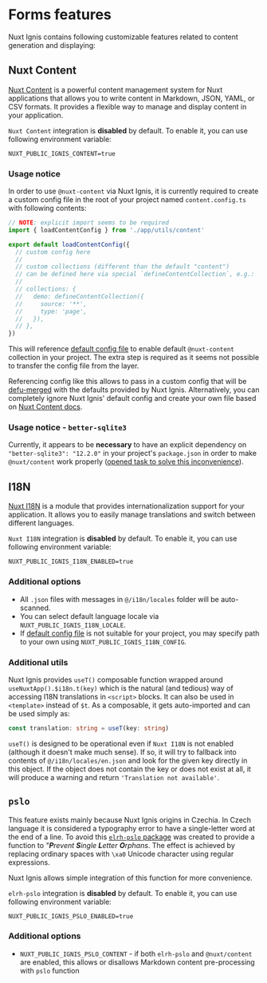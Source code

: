# Forms features

Nuxt Ignis contains following customizable features related to content generation and displaying:

## Nuxt Content

<PackagesReference :packages="[{ name: '@nuxt/content', version: '3.7.1' }, { name: 'better-sqlite3', version: '12.2.0' }]" />

[Nuxt Content](https://content.nuxt.com/) is a powerful content management system for Nuxt applications that allows you to write content in Markdown, JSON, YAML, or CSV formats. It provides a flexible way to manage and display content in your application.

`Nuxt Content` integration is **disabled** by default. To enable it, you can use following environment variable:

```dotenv
NUXT_PUBLIC_IGNIS_CONTENT=true
```

### Usage notice

In order to use `@nuxt-content` via Nuxt Ignis, it is currently required to create a custom config file in the root of your project named `content.config.ts` with following contents:

```ts [content.config.ts]
// NOTE: explicit import seems to be required
import { loadContentConfig } from './app/utils/content'

export default loadContentConfig({
  // custom config here
  //
  // custom collections (different than the default "content")
  // can be defined here via special `defineContentCollection`, e.g.:
  //
  // collections: {
  //   demo: defineContentCollection({
  //     source: '**',
  //     type: 'page',
  //   }),
  // },
})
```

This will reference [default config file](https://github.com/AloisSeckar/nuxt-ignis/blob/v0.5.0/core/app/utils/config/content.ts) to enable default `@nuxt-content` collection in your project. The extra step is required as it seems not possible to transfer the config file from the layer.

Referencing config like this allows to pass in a custom config that will be [defu-merged](/2-1-configuration.html#defu-merge) with the defaults provided by Nuxt Ignis. Alternatively, you can completely ignore Nuxt Ignis' default config and create your own file based on [Nuxt Content docs](https://content.nuxt.com/docs/getting-started/installation#create-your-first-collection).

### Usage notice - `better-sqlite3`

Currently, it appears to be **necessary** to have an explicit dependency on `"better-sqlite3": "12.2.0"` in your project's `package.json` in order to make `@nuxt/content` work properly ([opened task to solve this inconvenience](https://github.com/AloisSeckar/nuxt-ignis/issues/55)).

## I18N

<PackagesReference :packages="[{ name: '@nuxtjs/i18n', version: '10.1.1' }]" />

[Nuxt I18N](https://i18n.nuxtjs.org/) is a module that provides internationalization support for your application. It allows you to easily manage translations and switch between different languages.

`Nuxt I18N` integration is **disabled** by default. To enable it, you can use following environment variable:

```dotenv
NUXT_PUBLIC_IGNIS_I18N_ENABLED=true
```

### Additional options

- All `.json` files with messages in `@/i18n/locales` folder will be auto-scanned.
- You can select default language locale via `NUXT_PUBLIC_IGNIS_I18N_LOCALE`.
- If [default config file](https://github.com/AloisSeckar/nuxt-ignis/blob/v0.5.0/core/i18n/i18n.config.ts) is not suitable for your project, you may specify path to your own using `NUXT_PUBLIC_IGNIS_I18N_CONFIG`.

### Additional utils

Nuxt Ignis provides `useT()` composable function wrapped around `useNuxtApp().$i18n.t(key)` which is the natural (and tedious) way of accessing I18N translations in `<script>` blocks. It can also be used in `<template>` instead of `$t`. As a composable, it gets auto-imported and can be used simply as:

```ts
const translation: string = useT(key: string)
```

`useT()` is designed to be operational even if `Nuxt I18N` is not enabled (although it doesn't make much sense). If so, it will try to fallback into contents of `@/i18n/locales/en.json` and look for the given key directly in this object. If the object does not contain the key or does not exist at all, it will produce a warning and return `'Translation not available'`.

## `pslo`

<PackagesReference :packages="[{ name: 'elrh-pslo', version: '1.1.6' }]" />

This feature exists mainly because Nuxt Ignis origins in Czechia. In Czech language it is considered a typography error to have a single-letter word at the end of a line. To avoid this [`elrh-pslo` package](https://www.npmjs.com/package/elrh-pslo) was created to provide a function to _"**P**revent **S**ingle **L**etter **O**rphans_. The effect is achieved by replacing ordinary spaces with `\xa0` Unicode character using regular expressions.

Nuxt Ignis allows simple integration of this function for more convenience.

`elrh-pslo` integration is **disabled** by default. To enable it, you can use following environment variable:

```dotenv
NUXT_PUBLIC_IGNIS_PSLO_ENABLED=true
```

### Additional options

- `NUXT_PUBLIC_IGNIS_PSLO_CONTENT` - if both `elrh-pslo` and `@nuxt/content` are enabled, this allows or disallows Markdown content pre-processing with `pslo` function
